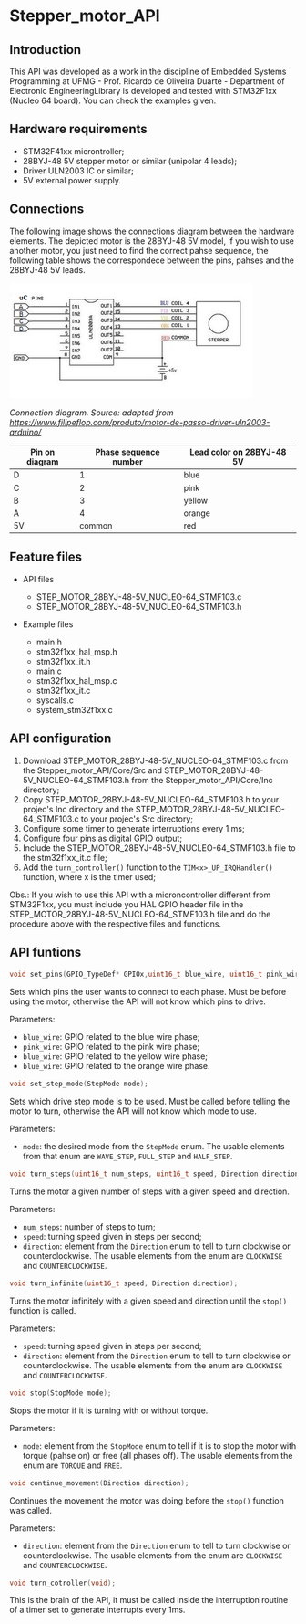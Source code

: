 # Stepper_motor_API

## Introduction
This API was developed as a work in the discipline of Embedded Systems Programming at UFMG - Prof. Ricardo de Oliveira Duarte - Department of Electronic EngineeringLibrary is 
developed and tested with STM32F1xx (Nucleo 64 board). You can check the examples given.

## Hardware requirements
* STM32F41xx microntroller;
* 28BYJ-48 5V stepper motor or similar (unipolar 4 leads);
* Driver ULN2003 IC or similar;
* 5V external power supply.

## Connections
The following image shows the connections diagram between the hardware elements. The depicted motor is the 28BYJ-48 5V model, if you wish to use another motor, you just need to
find the correct pahse sequence, the following table shows the correspondece between the pins, pahses and the 28BYJ-48 5V leads.

![Connection diagram](Pictures/Connection_diagram.png)

*Connection diagram. Source: adapted from https://www.filipeflop.com/produto/motor-de-passo-driver-uln2003-arduino/*

| Pin on diagram | Phase sequence number | Lead color on 28BYJ-48 5V |
|----------------|-----------------------|---------------------------|
| D              | 1                     | blue                      |
| C              | 2                     | pink                      |
| B              | 3                     | yellow                    |
| A              | 4                     | orange                    |
| 5V             | common                | red                       |

## Feature files
* API files
  * STEP_MOTOR_28BYJ-48-5V_NUCLEO-64_STMF103.c
  * STEP_MOTOR_28BYJ-48-5V_NUCLEO-64_STMF103.h

* Example files
  * main.h
  * stm32f1xx_hal_msp.h
  * stm32f1xx_it.h
  * main.c
  * stm32f1xx_hal_msp.c
  * stm32f1xx_it.c
  * syscalls.c
  * system_stm32f1xx.c
  
## API configuration
1. Download STEP_MOTOR_28BYJ-48-5V_NUCLEO-64_STMF103.c from the Stepper_motor_API/Core/Src and STEP_MOTOR_28BYJ-48-5V_NUCLEO-64_STMF103.h from the Stepper_motor_API/Core/Inc 
directory;
2. Copy STEP_MOTOR_28BYJ-48-5V_NUCLEO-64_STMF103.h to your projec's Inc directory and the STEP_MOTOR_28BYJ-48-5V_NUCLEO-64_STMF103.c to your projec's Src directory;
3. Configure some timer to generate interruptions every 1 ms;
4. Configure four pins as digital GPIO output;
5. Include the STEP_MOTOR_28BYJ-48-5V_NUCLEO-64_STMF103.h file to the stm32f1xx_it.c file;
6. Add the ```turn_controller()``` function to the ```TIM<x>_UP_IRQHandler()``` function, where x is the timer used;

Obs.: If you wish to use this API with a microncontroller different from STM32F1xx, you must include you HAL GPIO header file in the STEP_MOTOR_28BYJ-48-5V_NUCLEO-64_STMF103.h file
and do the procedure above with the respective files and functions.

## API funtions
 ```C
 void set_pins(GPIO_TypeDef* GPIOx,uint16_t blue_wire, uint16_t pink_wire, uint16_t yellow_wire, uint16_t orange_wire);
 ```
Sets which pins the user wants to connect to each phase. Must be before using the motor, otherwise the API will not know which pins to drive.

Parameters:
  * ```blue_wire```: GPIO related to the blue wire phase;
  * ```pink_wire```: GPIO related to the pink wire phase;
  * ```blue_wire```: GPIO related to the yellow wire phase;
  * ```blue_wire```: GPIO related to the orange wire phase.
 
 
```C
void set_step_mode(StepMode mode);
```
Sets which drive step mode is to be used. Must be called before telling the motor to turn, otherwise the API will not know which mode to use.

Parameters:
 * ```mode```: the desired mode from the ```StepMode``` enum. The usable elements from that enum are ```WAVE_STEP```, ```FULL_STEP``` and ```HALF_STEP```.


```C
void turn_steps(uint16_t num_steps, uint16_t speed, Direction direction);
```
Turns the motor a given number of steps with a given speed and direction.

Parameters:
  * ```num_steps```: number of steps to turn;
  * ```speed```: turning speed given in steps per second;
  * ```direction```: element from the ```Direction``` enum to tell to turn clockwise or counterclockwise. The usable elements from the enum are ```CLOCKWISE``` and 
  ```COUNTERCLOCKWISE```.


```C
void turn_infinite(uint16_t speed, Direction direction);
```
Turns the motor infinitely with a given speed and direction until the ```stop()``` function is called.

Parameters:
  * ```speed```: turning speed given in steps per second;
  * ```direction```: element from the ```Direction``` enum to tell to turn clockwise or counterclockwise. The usable elements from the enum are ```CLOCKWISE``` and 
  ```COUNTERCLOCKWISE```.


```C
void stop(StopMode mode);
```
Stops the motor if it is turning with or without torque.

Parameters:
  * ```mode```: element from the ```StopMode``` enum to tell if it is to stop the motor with torque (pahse on) or free (all phases off). The usable elements from the enum are 
  ```TORQUE``` and ```FREE```.


```C
void continue_movement(Direction direction);
```
Continues the movement the motor was doing before the ```stop()``` function was called.

Parameters:
* ```direction```: element from the ```Direction``` enum to tell to turn clockwise or counterclockwise. The usable elements from the enum are ```CLOCKWISE``` and 
  ```COUNTERCLOCKWISE```.

```C
void turn_cotroller(void);
```
This is the brain of the API, it must be called inside the interruption routine of a timer set to generate interrupts every 1ms.
